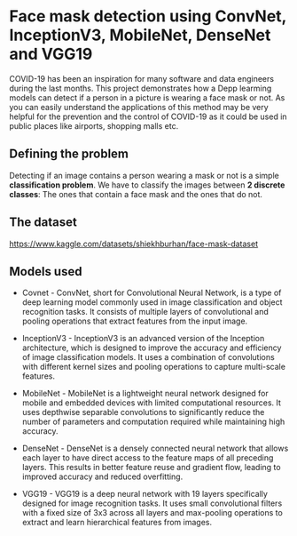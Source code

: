 # Face mask detection using ConvNet, InceptionV3, MobileNet, DenseNet and VGG19

COVID-19 has been an inspiration for many software and data engineers during the last months.
This project demonstrates how a Depp learming models can detect if a person in a picture is wearing a face mask or not.
As you can easily understand the applications of this method may be very helpful for the prevention and the control of COVID-19 as it could be used in public places like airports, shopping malls etc.

## Defining the problem
Detecting if an image contains a person wearing a mask or not is a simple **classification problem**.
We have to classify the images between **2 discrete classes**: The ones that contain a face mask and the ones that do not.

## The dataset
https://www.kaggle.com/datasets/shiekhburhan/face-mask-dataset

## Models used

* Covnet - ConvNet, short for Convolutional Neural Network, is a type of deep learning model commonly used in image classification and object recognition tasks. It consists of multiple layers of convolutional and pooling operations that extract features from the input image.

* InceptionV3 - InceptionV3 is an advanced version of the Inception architecture, which is designed to improve the accuracy and efficiency of image classification models. It uses a combination of convolutions with different kernel sizes and pooling operations to capture multi-scale features.

* MobileNet - MobileNet is a lightweight neural network designed for mobile and embedded devices with limited computational resources. It uses depthwise separable convolutions to significantly reduce the number of parameters and computation required while maintaining high accuracy.

* DenseNet - DenseNet is a densely connected neural network that allows each layer to have direct access to the feature maps of all preceding layers. This results in better feature reuse and gradient flow, leading to improved accuracy and reduced overfitting.

* VGG19 - VGG19 is a deep neural network with 19 layers specifically designed for image recognition tasks. It uses small convolutional filters with a fixed size of 3x3 across all layers and max-pooling operations to extract and learn hierarchical features from images.
